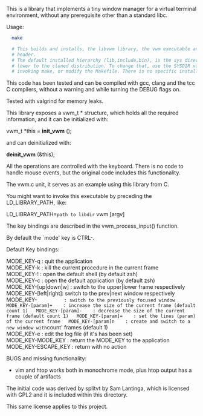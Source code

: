 This is a library that implements a tiny window manager for a virtual terminal environment, without any prerequisite other than a standard libc.

Usage:
```sh
  make

  # This builds and installs, the libvwm library, the vwm executable and the required
  # header.
  # The default installed hierarchy (lib,include,bin), is the sys directory one level
  # lower to the cloned distribution. To change that, use the SYSDIR variable when
  # invoking make, or modify the Makefile. There is no specific install target.

```

This code has been tested and can be compiled with gcc, clang and the tcc C compilers,
without a warning and while turning the DEBUG flags on.

Tested with valgrind for memory leaks.

This library exposes a vwm_t * structure, which holds all the required information,
and it can be initialized with:

  vwm_t *this = __init_vwm__ ();

and can deinitialized with:

  __deinit_vwm__ (&this);

All the operations are controlled with the keyboard. There is no code to handle
mouse events, but the original code includes this functionality.

The vwm.c unit, it serves as an example using this library from C.

You might want to invoke this executable by preceding the LD_LIBRARY_PATH, like:

  LD_LIBRARY_PATH=`path to libdir` vwm [argv]

The key bindings are described in the vwm_process_input() function.

By default the `mode' key is CTRL-\.

Default Key bindings:

MODE_KEY-q           : quit the application  
MODE_KEY-k           : kill the current procedure in the current frame  
MODE_KEY-!           : open the default shell (by default zsh)  
MODE_KEY-c           : open the default application (by default zsh)  
MODE_KEY-[up|down|w] : switch to the upper|lower frame respectively  
MODE_KEY-[left|right]: switch to the prev|next window respectively  
MODE_KEY-`           : switch to the previously focused window  
MODE_KEY-[param]+    : increase the size of the current frame (default count 1)  
MODE_KEY-[param]-    : decrease the size of the current frame (default count 1)  
MODE_KEY-[param]=    : set the lines (param) of the current frame  
MODE_KEY-[param]n    : create and switch to a new window with `count' frames (default 1)    
MODE_KEY-e           : edit the log file (if it's has been set)  
MODE_KEY-MODE_KEY    : return the MODE_KEY to the application  
MODE_KEY-ESCAPE_KEY  : return with no action  

BUGS and missing functionality:

 - vim and htop works both in monochrome mode, plus htop output has a couple of artifacts

The initial code was derived by splitvt by Sam Lantinga, which is licensed with GPL2
and it is included within this directory.

This same license applies to this project.

